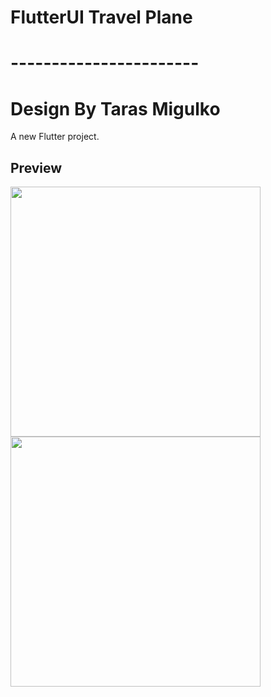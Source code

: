 # FlutterUI Travel Plane

# -----------------------

# Design By Taras Migulko

A new Flutter project.

## Preview

<!-- ![home](https://user-images.githubusercontent.com/46639134/216050348-2639bc3e-8b07-4e62-a17c-cd0c83e99287.png)
![detail](https://user-images.githubusercontent.com/46639134/216050728-33a25c1d-9ea1-4816-8f0c-5f22036641e3.png) -->

<img src="https://user-images.githubusercontent.com/46639134/216050348-2639bc3e-8b07-4e62-a17c-cd0c83e99287.png" align="left" width="400" >
<img src="https://user-images.githubusercontent.com/46639134/216050728-33a25c1d-9ea1-4816-8f0c-5f22036641e3.png" align="left" width="400" >


